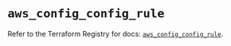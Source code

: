 # `aws_config_config_rule`

Refer to the Terraform Registry for docs: [`aws_config_config_rule`](https://registry.terraform.io/providers/hashicorp/aws/5.77.0/docs/resources/config_config_rule).
